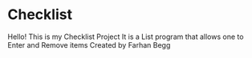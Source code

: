 # Checklist
Hello! This is my Checklist Project
It is a List program that allows one to Enter and Remove items
Created by Farhan Begg
